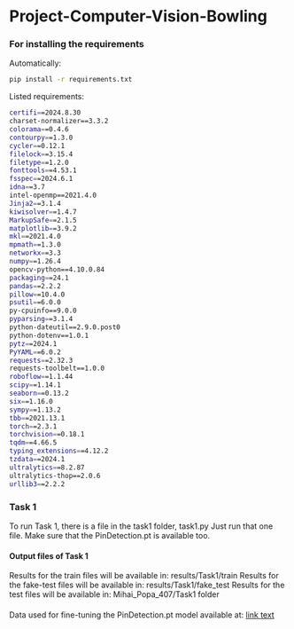 # Project-Computer-Vision-Bowling

### For installing the requirements
Automatically:
```sh
pip install -r requirements.txt
```

Listed requirements:
```sh
certifi==2024.8.30
charset-normalizer==3.3.2
colorama==0.4.6
contourpy==1.3.0
cycler==0.12.1
filelock==3.15.4
filetype==1.2.0
fonttools==4.53.1
fsspec==2024.6.1
idna==3.7
intel-openmp==2021.4.0
Jinja2==3.1.4
kiwisolver==1.4.7
MarkupSafe==2.1.5
matplotlib==3.9.2
mkl==2021.4.0
mpmath==1.3.0
networkx==3.3
numpy==1.26.4
opencv-python==4.10.0.84
packaging==24.1
pandas==2.2.2
pillow==10.4.0
psutil==6.0.0
py-cpuinfo==9.0.0
pyparsing==3.1.4
python-dateutil==2.9.0.post0
python-dotenv==1.0.1
pytz==2024.1
PyYAML==6.0.2
requests==2.32.3
requests-toolbelt==1.0.0
roboflow==1.1.44
scipy==1.14.1
seaborn==0.13.2
six==1.16.0
sympy==1.13.2
tbb==2021.13.1
torch==2.3.1
torchvision==0.18.1
tqdm==4.66.5
typing_extensions==4.12.2
tzdata==2024.1
ultralytics==8.2.87
ultralytics-thop==2.0.6
urllib3==2.2.2
```

### Task 1

To run Task 1, there is a file in the task1 folder, task1.py
Just run that one file. Make sure that the PinDetection.pt is available too.

#### Output files of Task 1
Results for the train files will be available in:
results/Task1/train
Results for the fake-test files will be available in:
results/Task1/fake_test
Results for the test files will be available in:
Mihai_Popa_407/Task1 folder

####
Data used for fine-tuning the PinDetection.pt model available at:
[link text](https://universe.roboflow.com/lsc-kik8c/bowling-pin-detection)